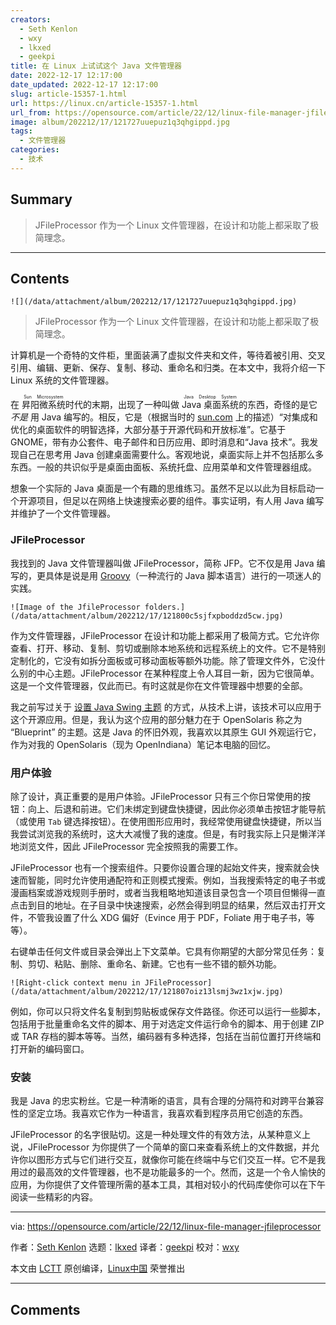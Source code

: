 ```yaml
---
creators:
  - Seth Kenlon
  - wxy
  - lkxed
  - geekpi
title: 在 Linux 上试试这个 Java 文件管理器
date: 2022-12-17 12:17:00
date_updated: 2022-12-17 12:17:00
slug: article-15357-1.html
url: https://linux.cn/article-15357-1.html
url_from: https://opensource.com/article/22/12/linux-file-manager-jfileprocessor
image: album/202212/17/121727uuepuz1q3qhgippd.jpg
tags:
  - 文件管理器
categories:
  - 技术
---
```


## Summary

> JFileProcessor 作为一个 Linux 文件管理器，在设计和功能上都采取了极简理念。

***

<!-- more -->

## Contents

`![](/data/attachment/album/202212/17/121727uuepuz1q3qhgippd.jpg)`

> 
> JFileProcessor 作为一个 Linux 文件管理器，在设计和功能上都采取了极简理念。
> 
> 
> 

计算机是一个奇特的文件柜，里面装满了虚拟文件夹和文件，等待着被引用、交叉引用、编辑、更新、保存、复制、移动、重命名和归类。在本文中，我将介绍一下 Linux 系统的文件管理器。

在 <ruby> 昇阳微系统 <rt>  Sun Microsystem </rt></ruby> 时代的末期，出现了一种叫做 <ruby> Java 桌面系统 <rt>  Java Desktop System </rt></ruby> 的东西，奇怪的是它 *不是* 用 Java 编写的。相反，它是（根据当时的 [sun.com](http://sun.com) 上的描述）“对集成和优化的桌面软件的明智选择，大部分基于开源代码和开放标准”。它基于 GNOME，带有办公套件、电子邮件和日历应用、即时消息和“Java 技术”。我发现自己在思考用 Java 创建桌面需要什么。客观地说，桌面实际上并不包括那么多东西。一般的共识似乎是桌面由面板、系统托盘、应用菜单和文件管理器组成。

想象一个实际的 Java 桌面是一个有趣的思维练习。虽然不足以以此为目标启动一个开源项目，但足以在网络上快速搜索必要的组件。事实证明，有人用 Java 编写并维护了一个文件管理器。

### JFileProcessor

我找到的 Java 文件管理器叫做 JFileProcessor，简称 JFP。它不仅是用 Java 编写的，更具体是说是用 [Groovy](https://opensource.com/article/20/12/groovy)（一种流行的 Java 脚本语言）进行的一项迷人的实践。

`![Image of the JfileProcessor folders.](/data/attachment/album/202212/17/121800c5sjfxpboddzd5cw.jpg)`

作为文件管理器，JFileProcessor 在设计和功能上都采用了极简方式。它允许你查看、打开、移动、复制、剪切或删除本地系统和远程系统上的文件。它不是特别定制化的，它没有如拆分面板或可移动面板等额外功能。除了管理文件外，它没什么别的中心主题。JFileProcessor 在某种程度上令人耳目一新，因为它很简单。这是一个文件管理器，仅此而已。有时这就是你在文件管理器中想要的全部。

我之前写过关于 [设置 Java Swing 主题](https://opensource.com/article/22/3/beautify-java-applications) 的方式，从技术上讲，该技术可以应用于这个开源应用。但是，我认为这个应用的部分魅力在于 OpenSolaris 称之为 “Blueprint” 的主题。这是 Java 的怀旧外观，我喜欢以其原生 GUI 外观运行它，作为对我的 OpenSolaris（现为 OpenIndiana）笔记本电脑的回忆。

### 用户体验

除了设计，真正重要的是用户体验。JFileProcessor 只有三个你日常使用的按钮：向上、后退和前进。它们未绑定到键盘快捷键，因此你必须单击按钮才能导航（或使用 `Tab` 键选择按钮）。在使用图形应用时，我经常使用键盘快捷键，所以当我尝试浏览我的系统时，这大大减慢了我的速度。但是，有时我实际上只是懒洋洋地浏览文件，因此 JFileProcessor 完全按照我的需要工作。

JFileProcessor 也有一个搜索组件。只要你设置合理的起始文件夹，搜索就会快速而智能，同时允许使用通配符和正则模式搜索。例如，当我搜索特定的电子书或漫画档案或游戏规则手册时，或者当我粗略地知道该目录包含一个项目但懒得一直点击到目的地址。在子目录中快速搜索，必然会得到明显的结果，然后双击打开文件，不管我设置了什么 XDG 偏好（Evince 用于 PDF，Foliate 用于电子书，等等）。

右键单击任何文件或目录会弹出上下文菜单。它具有你期望的大部分常见任务：复制、剪切、粘贴、删除、重命名、新建。它也有一些不错的额外功能。

`![Right-click context menu in JFileProcessor](/data/attachment/album/202212/17/121807oiz13lsmj3wz1xjw.jpg)`

例如，你可以只将文件名复制到剪贴板或保存文件路径。你还可以运行一些脚本，包括用于批量重命名文件的脚本、用于对选定文件运行命令的脚本、用于创建 ZIP 或 TAR 存档的脚本等等。当然，编码器有多种选择，包括在当前位置打开终端和打开新的编码窗口。

### 安装

我是 Java 的忠实粉丝。它是一种清晰的语言，具有合理的分隔符和对跨平台兼容性的坚定立场。我喜欢它作为一种语言，我喜欢看到程序员用它创造的东西。

JFileProcessor 的名字很贴切。这是一种处理文件的有效方法，从某种意义上说，JFileProcessor 为你提供了一个简单的窗口来查看系统上的文件数据，并允许你以图形方式与它们进行交互，就像你可能在终端中与它们交互一样。它不是我用过的最高效的文件管理器，也不是功能最多的一个。然而，这是一个令人愉快的应用，为你提供了文件管理所需的基本工具，其相对较小的代码库使你可以在下午阅读一些精彩的内容。

---

via: <https://opensource.com/article/22/12/linux-file-manager-jfileprocessor>

作者：[Seth Kenlon](https://opensource.com/users/seth) 选题：[lkxed](https://github.com/lkxed) 译者：[geekpi](https://github.com/geekpi) 校对：[wxy](https://github.com/wxy)

本文由 [LCTT](https://github.com/LCTT/TranslateProject) 原创编译，[Linux中国](https://linux.cn/) 荣誉推出

***

## Comments
